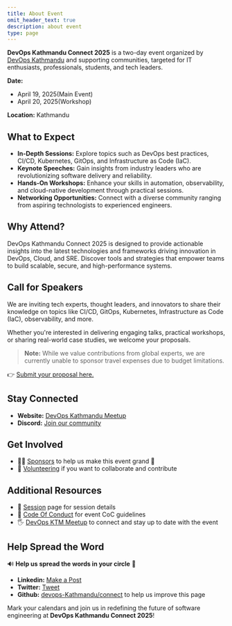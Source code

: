 ```yaml
---
title: About Event
omit_header_text: true
description: about event
type: page
---
```


**DevOps Kathmandu Connect 2025** is a two-day event organized by [DevOps Kathmandu](https://www.meetup.com/devops-kathmandu/) and supporting communities, targeted for IT enthusiasts, professionals, students, and tech leaders.  

**Date:**
- April 19, 2025(Main Event)
- April 20, 2025(Workshop)

**Location:** Kathmandu  

## What to Expect
- **In-Depth Sessions:** Explore topics such as DevOps best practices, CI/CD, Kubernetes, GitOps, and Infrastructure as Code (IaC).  
- **Keynote Speeches:** Gain insights from industry leaders who are revolutionizing software delivery and reliability.  
- **Hands-On Workshops:** Enhance your skills in automation, observability, and cloud-native development through practical sessions.  
- **Networking Opportunities:** Connect with a diverse community ranging from aspiring technologists to experienced engineers.  

## Why Attend?
DevOps Kathmandu Connect 2025 is designed to provide actionable insights into the latest technologies and frameworks driving innovation in DevOps, Cloud, and SRE. Discover tools and strategies that empower teams to build scalable, secure, and high-performance systems.

## Call for Speakers
We are inviting tech experts, thought leaders, and innovators to share their knowledge on topics like CI/CD, GitOps, Kubernetes, Infrastructure as Code (IaC), observability, and more.  

Whether you're interested in delivering engaging talks, practical workshops, or sharing real-world case studies, we welcome your proposals.  

> **Note:** While we value contributions from global experts, we are currently unable to sponsor travel expenses due to budget limitations.  

👉 [Submit your proposal here.](https://sessionize.com/devops-kathmandu-connect-2025/)

## Stay Connected
- **Website:** [DevOps Kathmandu Meetup](https://www.meetup.com/devops-kathmandu/)  
- **Discord:** [Join our community](https://discord.gg/46b2CJmY6c)  

## Get Involved
- 🙌🏼 [Sponsors](../sponsors) to help us make this event grand 🎉  
- 💪 [Volunteering](../volunters) if you want to collaborate and contribute  

## Additional Resources
- 🚀 [Session](../sessions) page for session details  
- 📖 [Code Of Conduct](../code-of-conduct/) for event CoC guidelines  
- 🖐️ [DevOps KTM Meetup](https://www.meetup.com/devops-kathmandu/) to connect and stay up to date with the event  

## Help Spread the Word
🔊 **Help us spread the words in your circle** 🚨  
- **Linkedin:** [Make a Post](https://www.linkedin.com/sharing/share-offsite/?url=https://connect.devopskathmandu.com)
- **Twitter:** [Tweet](https://twitter.com/intent/tweet?text=Join%20us%20at%20DevOps%20Kathmandu%20Connect%202025!&url=https://devopskathmandu.com&hashtags=DevOps,CloudNative,CNCF)
- **Github:** [devops-Kathmandu/connect](https://github.com/devops-Kathmandu/connect) to help us improve this page  

Mark your calendars and join us in redefining the future of software engineering at **DevOps Kathmandu Connect 2025**!
